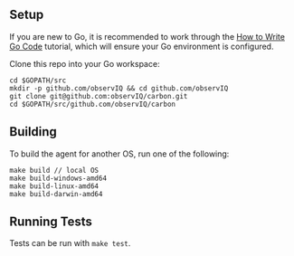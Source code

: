 ## Setup

If you are new to Go, it is recommended to work through the [How to Write Go Code](https://golang.org/doc/code.html) tutorial, which will ensure your Go environment is configured.

Clone this repo into your Go workspace:
```
cd $GOPATH/src
mkdir -p github.com/observIQ && cd github.com/observIQ
git clone git@github.com:observIQ/carbon.git
cd $GOPATH/src/github.com/observIQ/carbon
```

## Building

To build the agent for another OS, run one of the following: 
```
make build // local OS
make build-windows-amd64
make build-linux-amd64
make build-darwin-amd64
```

## Running Tests

Tests can be run with `make test`.
